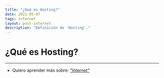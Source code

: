 ```yaml
---
title: "¿Qué es Hosting?"
date: 2021-05-07
tags: internet
layout: post-internet
description: "Definición de 'Hosting'."
---
```


# ¿Qué es Hosting?

***

- Quiero aprender más sobre: ["Internet"](../00/internet)

